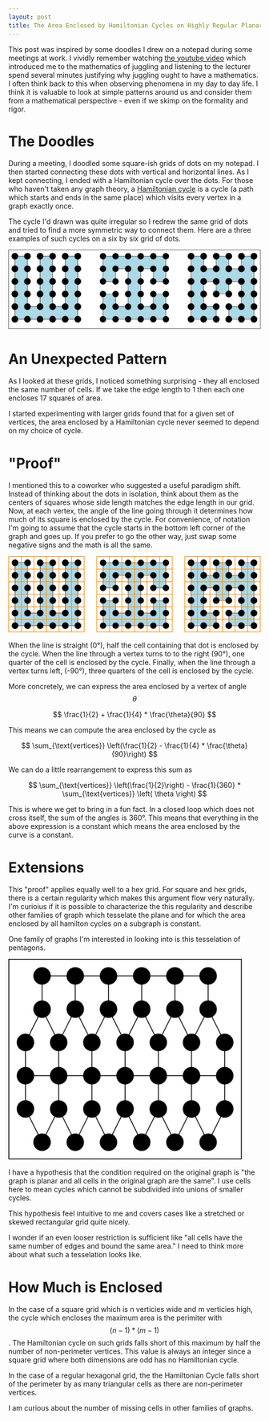 ```yaml
---
layout: post
title: The Area Enclosed by Hamiltonian Cycles on Highly Regular Planar Graphs
---
```


This post was inspired by some doodles I drew on a notepad during some
meetings at work. I vividly remember watching [the youtube
video](https://www.youtube.com/watch?v=38rf9FLhl-8) which introduced me to the
mathematics of juggling and listening to the lecturer spend several minutes
justifying why juggling ought to have a mathematics. I often think back to this
when observing phenomena in my day to day life. I think it is valuable to look
at simple patterns around us and consider them from a mathematical perspective -
even if we skimp on the formality and rigor.

The Doodles
===========

During a meeting, I doodled some square-ish grids of dots on my notepad. I then
started connecting these dots with vertical and horizontal lines. As I kept
connecting, I ended with a Hamiltonian cycle over the dots. For those who
haven't taken any graph theory, a [Hamiltonian
cycle](https://en.wikipedia.org/wiki/Hamiltonian_path) is a cycle (a path which
starts and ends in the same place) which visits every vertex in a graph exactly
once.

The cycle I'd drawn was quite irregular so I redrew the same grid of dots and
tried to find a more symmetric way to connect them. Here are a three examples of
such cycles on a six by six grid of dots.

<img src="/images/hampath/6x6.png" style="max-height: 400px">

An Unexpected Pattern
=====================

As I looked at these grids, I noticed something surprising - they all enclosed
the same number of cells. If we take the edge length to 1 then each one encloses
17 squares of area.

I started experimenting with larger grids found that for a given set of
vertices, the area enclosed by a Hamiltonian cycle never seemed to depend on my
choice of cycle.

"Proof"
=======

I mentioned this to a coworker who suggested a useful paradigm shift. Instead of
thinking about the dots in isolation, think about them as the centers of squares
whose side length matches the edge length in our grid. Now, at each vertex, the
angle of the line going through it determines how much of its square is enclosed
by the cycle. For convenience, of notation I'm going to assume that the cycle
starts in the bottom left corner of the graph and goes up. If you prefer to go
the other way, just swap some negative signs and the math is all the same.

<img src="/images/hampath/6x6_overlay.png" style="max-height: 400px">

When the line is straight (0°), half the cell containing that dot is enclosed by
the cycle. When the line through a vertex turns to to the right (90°), one
quarter of the cell is enclosed by the cycle. Finally, when the line through a
vertex turns left, (-90°), three quarters of the cell is enclosed by the cycle.

More concretely, we can express the area enclosed by a vertex of angle 
$$ \theta $$ 

$$ \frac{1}{2} + \frac{1}{4} * \frac{\theta}{90} $$

This means we can compute the area enclosed by the cycle as

$$ \sum_{\text{vertices}} \left(\frac{1}{2} - \frac{1}{4} * \frac{\theta}{90}\right) $$

We can do a little rearrangement to express this sum as

$$ \sum_{\text{vertices}} \left(\frac{1}{2}\right) - \frac{1}{360} * \sum_{\text{vertices}} \left( \theta \right) $$

This is where we get to bring in a fun fact. In a closed loop which does not
cross itself, the sum of the angles is 360°.  This means that everything in the
above expression is a constant which means the area enclosed by the curve is a
constant.

Extensions
==========

This "proof" applies equally well to a hex grid. For square and hex grids, there
is a certain regularity which makes this argument flow very naturally. I'm
curioius if it is possible to characterize the this regularity and describe
other families of graph which tesselate the plane and for which the area
enclosed by all hamilton cycles on a subgraph is constant.

One family of graphs I'm interested in looking into is this tesselation of
pentagons.

<img src="/images/hampath/pentagons.png" style="max-height: 400px">

I have a hypothesis that the condition required on the original graph is "the
graph is planar and all cells in the original graph are the same". I use cells
here to mean cycles which cannot be subdivided into unions of smaller cycles.

This hypothesis feel intuitive to me and covers cases like a stretched or skewed
rectangular grid quite nicely.

I wonder if an even  looser restriction is sufficient like "all cells have the
same number of edges and bound the same area." I need to think more about what
such a tesselation looks like.


How Much is Enclosed
====================

In the case of a square grid which is n verticies wide and m verticies high, the
cycle which encloses the maximum area is the perimiter with $$ (n-1) * (m - 1)
$$. The Hamiltonian cycle on such grids falls short of this maximum by half the
number of non-perimeter vertices. This value is always an integer since a square
grid where both dimensions are odd has no Hamiltonian cycle.

In the case of a regular hexagonal grid, the the Hamiltonian Cycle falls short
of the perimeter by as many triangular cells as there are non-perimeter
vertices.

I am curious about the number of missing cells in other families of graphs.
